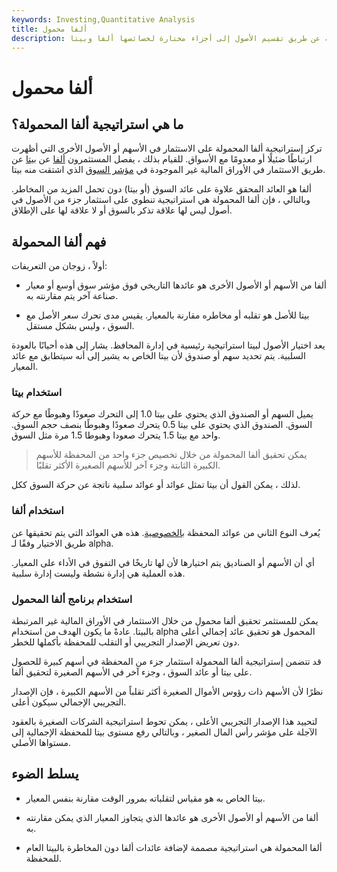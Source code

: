 ```yaml
---
keywords: Investing,Quantitative Analysis
title: ألفا محمول
description: ألفا المحمولة هي إستراتيجية تسعى إلى تحقيق عائد أعلى للمحفظة عن طريق تقسيم الأصول إلى أجزاء مختارة لخصائصها ألفا وبيتا.
---
```


# ألفا محمول
## ما هي استراتيجية ألفا المحمولة؟

تركز إستراتيجية ألفا المحمولة على الاستثمار في الأسهم أو الأصول الأخرى التي أظهرت ارتباطًا ضئيلًا أو معدومًا مع الأسواق. للقيام بذلك ، يفصل المستثمرون [ألفا](/alpha) عن [بيتا](/beta) عن طريق الاستثمار في الأوراق المالية غير الموجودة في [مؤشر السوق](/marketindex) الذي اشتقت منه بيتا.

ألفا هو العائد المحقق علاوة على عائد السوق (أو بيتا) دون تحمل المزيد من المخاطر. وبالتالي ، فإن ألفا المحمولة هي استراتيجية تنطوي على استثمار جزء من الأصول في أصول ليس لها علاقة تذكر بالسوق أو لا علاقة لها على الإطلاق.

## فهم ألفا المحمولة

أولاً ، زوجان من التعريفات:

- ألفا من الأسهم أو الأصول الأخرى هو عائدها التاريخي فوق مؤشر سوق أوسع أو معيار صناعة آخر يتم مقارنته به.

- بيتا للأصل هو تقلبه أو مخاطره مقارنة بالمعيار. يقيس مدى تحرك سعر الأصل مع السوق ، وليس بشكل مستقل.

يعد اختيار الأصول لبيتا استراتيجية رئيسية في إدارة المحافظ. يشار إلى هذه أحيانًا بالعودة السلبية. يتم تحديد سهم أو صندوق لأن بيتا الخاص به يشير إلى أنه سيتطابق مع عائد المعيار.

### استخدام بيتا

يميل السهم أو الصندوق الذي يحتوي على بيتا 1.0 إلى التحرك صعودًا وهبوطًا مع حركة السوق. الصندوق الذي يحتوي على بيتا 0.5 يتحرك صعودًا وهبوطًا بنصف حجم السوق. واحد مع بيتا 1.5 يتحرك صعودا وهبوطا 1.5 مرة مثل السوق.

> يمكن تحقيق ألفا المحمولة من خلال تخصيص جزء واحد من المحفظة للأسهم الكبيرة الثابتة وجزء آخر للأسهم الصغيرة الأكثر تقلبًا.

>

لذلك ، يمكن القول أن بيتا تمثل عوائد أو عوائد سلبية ناتجة عن حركة السوق ككل.

### استخدام ألفا

يُعرف النوع الثاني من عوائد المحفظة [بالخصوصية](/idiosyncraticrisk). هذه هي العوائد التي يتم تحقيقها عن طريق الاختيار وفقًا لـ alpha.

أي أن الأسهم أو الصناديق يتم اختيارها لأن لها تاريخًا في التفوق في الأداء على المعيار. هذه العملية هي إدارة نشطة وليست إدارة سلبية.

### استخدام برنامج ألفا المحمول

يمكن للمستثمر تحقيق ألفا محمول من خلال الاستثمار في الأوراق المالية غير المرتبطة بالبيتا. عادةً ما يكون الهدف من استخدام alpha المحمول هو تحقيق عائد إجمالي أعلى دون تعريض الإصدار التجريبي أو التقلب للمحفظة بأكملها للخطر.

قد تتضمن إستراتيجية ألفا المحمولة استثمار جزء من المحفظة في أسهم كبيرة للحصول على بيتا أو عائد السوق ، وجزء آخر في الأسهم الصغيرة لتحقيق ألفا.

نظرًا لأن الأسهم ذات رؤوس الأموال الصغيرة أكثر تقلباً من الأسهم الكبيرة ، فإن الإصدار التجريبي الإجمالي سيكون أعلى.

لتحييد هذا الإصدار التجريبي الأعلى ، يمكن تحوط استراتيجية الشركات الصغيرة بالعقود الآجلة على مؤشر رأس المال الصغير ، وبالتالي رفع مستوى بيتا للمحفظة الإجمالية إلى مستواها الأصلي.

## يسلط الضوء

- بيتا الخاص به هو مقياس لتقلباته بمرور الوقت مقارنة بنفس المعيار.

- ألفا من الأسهم أو الأصول الأخرى هو عائدها الذي يتجاوز المعيار الذي يمكن مقارنته به.

- ألفا المحمولة هي استراتيجية مصممة لإضافة عائدات ألفا دون المخاطرة بالبيتا العام للمحفظة.

